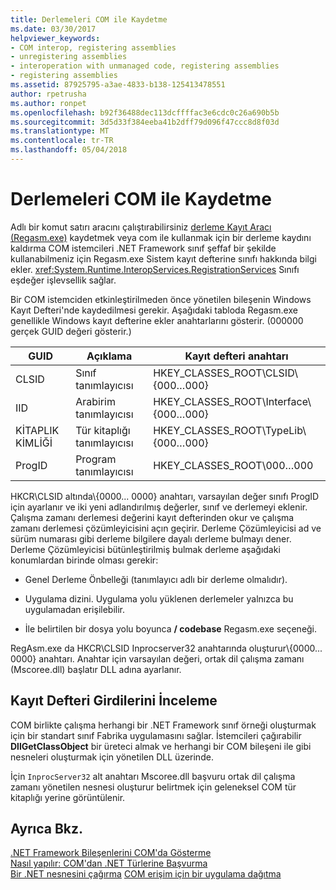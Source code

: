 ```yaml
---
title: Derlemeleri COM ile Kaydetme
ms.date: 03/30/2017
helpviewer_keywords:
- COM interop, registering assemblies
- unregistering assemblies
- interoperation with unmanaged code, registering assemblies
- registering assemblies
ms.assetid: 87925795-a3ae-4833-b138-125413478551
author: rpetrusha
ms.author: ronpet
ms.openlocfilehash: b92f36488dec113dcffffac3e6cdc0c26a690b5b
ms.sourcegitcommit: 3d5d33f384eeba41b2dff79d096f47ccc8d8f03d
ms.translationtype: MT
ms.contentlocale: tr-TR
ms.lasthandoff: 05/04/2018
---
```

# <a name="registering-assemblies-with-com"></a>Derlemeleri COM ile Kaydetme
Adlı bir komut satırı aracını çalıştırabilirsiniz [derleme Kayıt Aracı (Regasm.exe)](../tools/regasm-exe-assembly-registration-tool.md) kaydetmek veya com ile kullanmak için bir derleme kaydını kaldırma COM istemcileri .NET Framework sınıf şeffaf bir şekilde kullanabilmeniz için Regasm.exe Sistem kayıt defterine sınıfı hakkında bilgi ekler. <xref:System.Runtime.InteropServices.RegistrationServices> Sınıfı eşdeğer işlevsellik sağlar.  
  
 Bir COM istemciden etkinleştirilmeden önce yönetilen bileşenin Windows Kayıt Defteri'nde kaydedilmesi gerekir. Aşağıdaki tabloda Regasm.exe genellikle Windows kayıt defterine ekler anahtarlarını gösterir. (000000 gerçek GUID değeri gösterir.)  
  
|GUID|Açıklama|Kayıt defteri anahtarı|  
|----------|-----------------|------------------|  
|CLSID|Sınıf tanımlayıcısı|HKEY_CLASSES_ROOT\CLSID\\{000…000}|  
|IID|Arabirim tanımlayıcısı|HKEY_CLASSES_ROOT\Interface\\{000…000}|  
|KİTAPLIK KİMLİĞİ|Tür kitaplığı tanımlayıcısı|HKEY_CLASSES_ROOT\TypeLib\\{000…000}|  
|ProgID|Program tanımlayıcısı|HKEY_CLASSES_ROOT\000…000|  
  
 HKCR\CLSID altında\\{0000... 0000} anahtarı, varsayılan değer sınıfı ProgID için ayarlanır ve iki yeni adlandırılmış değerler, sınıf ve derlemeyi eklenir. Çalışma zamanı derlemesi değerini kayıt defterinden okur ve çalışma zamanı derlemesi çözümleyicisini açın geçirir. Derleme Çözümleyicisi ad ve sürüm numarası gibi derleme bilgilere dayalı derleme bulmayı dener. Derleme Çözümleyicisi bütünleştirilmiş bulmak derleme aşağıdaki konumlardan birinde olması gerekir:  
  
-   Genel Derleme Önbelleği (tanımlayıcı adlı bir derleme olmalıdır).  
  
-   Uygulama dizini. Uygulama yolu yüklenen derlemeler yalnızca bu uygulamadan erişilebilir.  
  
-   İle belirtilen bir dosya yolu boyunca **/ codebase** Regasm.exe seçeneği.  
  
 RegAsm.exe da HKCR\CLSID Inprocserver32 anahtarında oluşturur\\{0000... 0000} anahtarı. Anahtar için varsayılan değeri, ortak dil çalışma zamanı (Mscoree.dll) başlatır DLL adına ayarlanır.  
  
## <a name="examining-registry-entries"></a>Kayıt Defteri Girdilerini İnceleme  
 COM birlikte çalışma herhangi bir .NET Framework sınıf örneği oluşturmak için bir standart sınıf Fabrika uygulamasını sağlar. İstemcileri çağırabilir **DllGetClassObject** bir üreteci almak ve herhangi bir COM bileşeni ile gibi nesneleri oluşturmak için yönetilen DLL üzerinde.  
  
 İçin `InprocServer32` alt anahtarı Mscoree.dll başvuru ortak dil çalışma zamanı yönetilen nesnesi oluşturur belirtmek için geleneksel COM tür kitaplığı yerine görüntülenir.  
  
## <a name="see-also"></a>Ayrıca Bkz.  
 [.NET Framework Bileşenlerini COM'da Gösterme](exposing-dotnet-components-to-com.md)  
 [Nasıl yapılır: COM'dan .NET Türlerine Başvurma](how-to-reference-net-types-from-com.md)  
 [Bir .NET nesnesini çağırma](https://msdn.microsoft.com/library/40c9626c-aea6-4bad-b8f0-c1de462efd33(v=vs.100))  
 [COM erişim için bir uygulama dağıtma](https://msdn.microsoft.com/library/fb63564c-c1b9-4655-a094-a235625882ce(v=vs.100))
